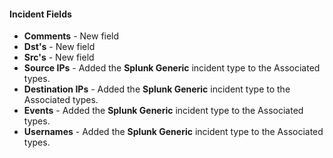 #### Incident Fields
- **Comments** - New field
- **Dst's** - New field
- **Src's** - New field
- **Source IPs** - Added the **Splunk Generic** incident type to the Associated types.
- **Destination IPs** - Added the **Splunk Generic** incident type to the Associated types.
- **Events** - Added the **Splunk Generic** incident type to the Associated types.
- **Usernames** - Added the **Splunk Generic** incident type to the Associated types.